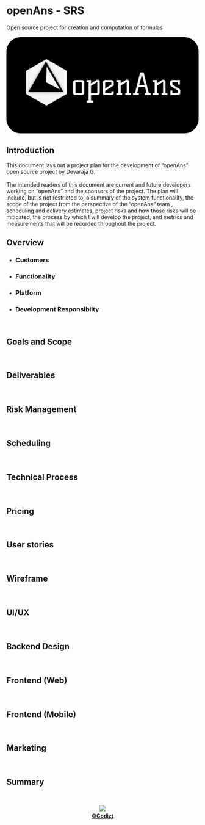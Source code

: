 # openAns - SRS
Open source project for creation and computation of formulas
<br/><br/>
![openAns Logo](./CompleteLogo.png)
<br/> 

## Introduction
This document lays out a project plan for the development of “openAns” open source project by Devaraja G.
<br/><br/>
The intended readers of this document are current and future developers working on “openAns” and the sponsors of the project. The plan will include, but is not restricted to, a summary of the system functionality, the scope of the project from the perspective of the “openAns” team , scheduling and delivery estimates, project risks and how those risks will be mitigated, the process by which I will develop the project, and metrics and measurements that will be recorded throughout the project.
<br/> 

## Overview

- ### Customers
- ### Functionality
- ### Platform
- ### Development Responsibilty

<br/> 

## Goals and Scope

<br/> 

## Deliverables

<br/> 

## Risk Management


<br/> 

## Scheduling

<br/> 

## Technical Process

<br/> 

## Pricing

<br/> 

## User stories

<br/> 

## Wireframe

<br/> 

## UI/UX

<br/> 

## Backend Design

<br/> 

## Frontend (Web)

<br/> 

## Frontend (Mobile)

<br/> 

## Marketing

<br/> 

## Summary

<br/> 
<p align="center"><img src="https://forthebadge.com/images/badges/built-with-love.svg"/><br/><a href="htpps://github.com/codizt"><b>©Codizt</b></a></p>
